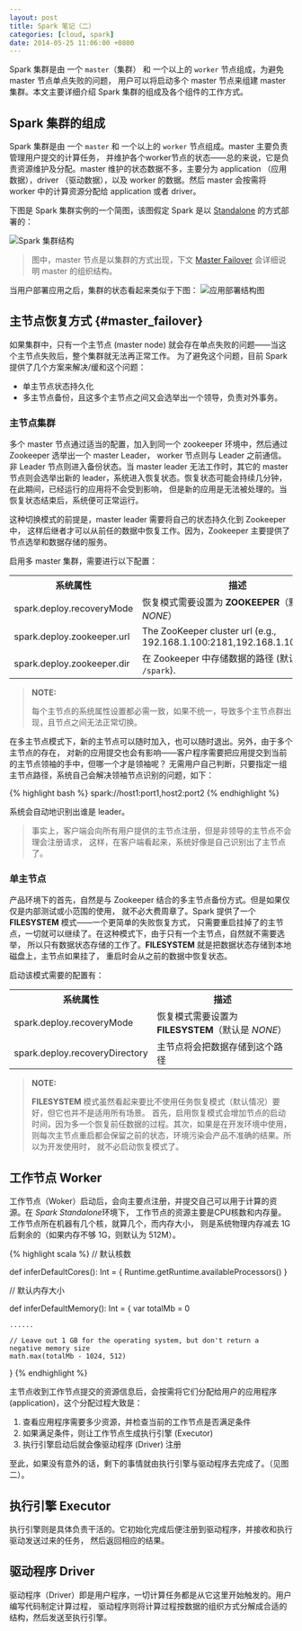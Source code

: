 ```yaml
---
layout: post
title: Spark 笔记（二）
categories: [cloud, spark]
date: 2014-05-25 11:06:00 +0800
---
```


Spark 集群是由 一个 `master`（集群） 和 一个以上的 `worker` 节点组成，为避免 master 节点单点失败的问题，
用户可以将启动多个 master 节点来组建 master 集群。本文主要详细介绍 Spark 集群的组成及各个组件的工作方式。

<!-- more -->

## Spark 集群的组成

Spark 集群是由 一个 `master` 和 一个以上的 `worker` 节点组成。master 主要负责管理用户提交的计算任务，
并维护各个worker节点的状态——总的来说，它是负责资源维护及分配。master 维护的状态数据不多，主要分为
application （应用数据），driver （驱动数据），以及 worker 的数据。然后 master 会按需将 worker 
中的计算资源分配给 application 或者 driver。

下图是 Spark 集群实例的一个简图，该图假定 Spark 是以 
[Standalone](http://spark.apache.org/docs/latest/spark-standalone.html) 的方式部署的：

![Spark 集群结构](http://blog-codingme.qiniudn.com/cm-sparkspark-cluster1.png)

> 图中，master 节点是以集群的方式出现，下文 [Master Failover](#master_failover) 会详细说明 master 的组织结构。

当用户部署应用之后，集群的状态看起来类似于下图：
![应用部署结构图](http://blog-codingme.qiniudn.com/cm-sparkspark-cluster2.png)


## 主节点恢复方式 {#master_failover}

如果集群中，只有一个主节点 (master node) 就会存在单点失败的问题——当这个主节点失败后，整个集群就无法再正常工作。
为了避免这个问题，目前 Spark 提供了几个方案来解决/缓和这个问题：

* 单主节点状态持久化
* 多主节点备份，且这多个主节点之间又会选举出一个领导，负责对外事务。

### 主节点集群

多个 master 节点通过适当的配置，加入到同一个 zookeeper 环境中，然后通过 Zookeeper 选举出一个 master Leader，
worker 节点则与 Leader 之前通信。非 Leader 节点则进入备份状态。当 master leader 无法工作时，其它的 master 节点则会选举出新的 leader，系统进入恢复状态。恢复状态可能会持续几分钟，在此期间，已经运行的应用将不会受到影响，
但是新的应用是无法被处理的。当恢复状态结束后，系统便可正常运行。

这种切换模式的前提是，master leader 需要将自己的状态持久化到 Zookeeper 中，
这样后继者才可以从前任的数据中恢复工作。因为，Zookeeper 主要提供了节点选举和数据存储的服务。

启用多 master 集群，需要进行以下配置：

<table class="table">
	<tr>
		<th>系统属性</th>
		<th>描述</th>
	</tr>
	<tr>
		<td>spark.deploy.recoveryMode</td>
		<td>恢复模式需要设置为 <b>ZOOKEEPER</b>（默认是 <i>NONE</i>）</td>
	</tr>
	<tr>
		<td>spark.deploy.zookeeper.url</td>
		<td>The ZooKeeper cluster url (e.g., 192.168.1.100:2181,192.168.1.101:2181).</td>
	</tr>
	<tr>
		<td>spark.deploy.zookeeper.dir</td>
		<td>在 Zookeeper 中存储数据的路径 (默认是 <code>/spark</code>).</td>
	</tr>
</table>

> **NOTE:**
>
> 每个主节点的系统属性设置都必需一致，如果不统一，导致多个主节点群出现，且节点之间无法正常切换。

在多主节点模式下，新的主节点可以随时加入，也可以随时退出。另外，由于多个主节点的存在，
对新的应用提交也会有影响——客户程序需要把应用提交到当前的主节点领袖的手中，但哪一个才是领袖呢？
无需用户自己判断，只要指定一组主节点路径，系统自己会解决领袖节点识别的问题，如下：

{% highlight bash %}
spark://host1:port1,host2:port2
{% endhighlight %}

系统会自动地识别出谁是 leader。

> 事实上，客户端会向所有用户提供的主节点注册，但是非领导的主节点不会理会注册请求，
> 这样，在客户端看起来，系统好像是自己识别出了主节点了。

### 单主节点

产品环境下的首先，自然是与 Zookeeper 结合的多主节点备份方式。但是如果仅仅是内部测试或小范围的使用，
就不必大费周章了。Spark 提供了一个 **FILESYSTEM** 模式——一个更简单的失败恢复方式，
只需要重启挂掉了的主节点，一切就可以继续了。在这种模式下，由于只有一个主节点，自然就不需要选举，
所以只有数据状态存储的工作了。**FILESYSTEM** 就是把数据状态存储到本地磁盘上，主节点如果挂了，
重启时会从之前的数据中恢复状态。

启动该模式需要的配置有：

<table class="table">
	<tr>
		<th>系统属性</th>
		<th>描述</th>
	</tr>
	<tr>
		<td>spark.deploy.recoveryMode</td>
		<td>恢复模式需要设置为 <b>FILESYSTEM</b>（默认是 <i>NONE</i>）</td>
	</tr>
	<tr>
		<td>spark.deploy.recoveryDirectory</td>
		<td>主节点将会把数据存储到这个路径</td>
	</tr>
</table>

> **NOTE:**
>
> **FILESYSTEM** 模式虽然看起来要比不使用任务恢复模式（默认情况）要好，但它也并不是适用所有场景。
> 首先，启用恢复模式会增加节点的启动时间，因为多一个恢复前任数据的过程。其次，如果是在开发环境中使用，
> 则每次主节点重启都会保留之前的状态，环境污染会产品不准确的结果。所以为开发使用时，
> 就不必启动恢复模式了。

## 工作节点 Worker

工作节点（Woker）启动后，会向主要点注册，并提交自己可以用于计算的资源。在 *Spark Standalone*环境下，
工作节点的资源主要是CPU核数和内存量。工作节点所在机器有几个核，就算几个，而内存大小，
则是系统物理内存减去 1G 后剩余的（如果内存不够 1G，则默认为 512M）。

{% highlight scala %}
  // 默认核数

  def inferDefaultCores(): Int = {
    Runtime.getRuntime.availableProcessors()
  }


  // 默认内存大小

  def inferDefaultMemory(): Int = {
    var totalMb = 0
    
    ......

    // Leave out 1 GB for the operating system, but don't return a negative memory size
    math.max(totalMb - 1024, 512)
  }
{% endhighlight %}


主节点收到工作节点提交的资源信息后，会按需将它们分配给用户的应用程序 (application)，这个分配过程大致是：

1. 查看应用程序需要多少资源，并检查当前的工作节点是否满足条件
2. 如果满足条件，则让工作节点生成执行引擎 (Executor)
3. 执行引擎启动后就会像驱动程序 (Driver) 注册

至此，如果没有意外的话，剩下的事情就由执行引擎与驱动程序去完成了。（见图二）。

## 执行引擎 Executor

执行引擎则是具体负责干活的。它初始化完成后便注册到驱动程序，并接收和执行驱动发送过来的任务，
然后返回相应的结果。

## 驱动程序 Driver

驱动程序（Driver）即是用户程序，一切计算任务都是从它这里开始触发的。用户编写代码制定计算过程，
驱动程序则将计算过程按数据的组织方式分解成合适的结构，然后发送至执行引擎。
